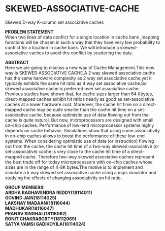# SKEWED-ASSOCIATIVE-CACHE
 Skewed D-way K-column set associative caches

**PROBLEM STATEMENT** </br>
When two lines of data conflict for a single location in cache bank ,mapping functions will be chosen in
such a way that they have very low probability to conflict for a location in cache bank.
We will introduce a skewed-associative caches to avoid this conflict by scattering the data. 

**ABSTRACT** </br>
Here we are going to discuss a new way of Cache Management.This new way is SKEWED ASSOCIATIVE CACHE.A 2 way skewed associative cache has the same hardware complexity as 2 way set associative cache,yet it typically exhibits the same hit ratio as 4 way set associative cache.So skewed associative cache is preferred over set associative cache. </br>
Previous studies have shown that, for cache sizes larger than 64 Kbytes, direct-mapped caches exhibit hit ratios nearly as good as set-associative caches at a lower hardware cost. Moreover, the cache hit time on a direct-mapped cache may be quite smaller than the cache hit time on a set-associative cache, because optimistic use of data flowing out from the cache is quite natural. But now, microprocessors are designed with small on-chip caches. Performance of low-end microprocessor systems highly depends on cache behavior. Simulations show that using some associativity in on-chip caches allows to boost the performance of these low-end systems. When considering optimistic use of data (or instruction) flowing out from the cache, the cache hit time of a two-way skewed-associative (or set-associative) cache is very close to the cache hit time of a direct-mapped cache. Therefore two-way skewed associative caches represent the best trade off for today microprocessors with on-chip caches whose sizes are in the range of 4-8K bytes.The motive is to implement and simulate a k way skewed set associative cache using a mips simulator and studying the effects of changing associativity on hit ratio.





**GROUP MEMBERS:</br>
ARDHA RAGHAVENDRA REDDY(18114011) </br>
GOVIND JAIN(18114025) </br>
LAKSHAY MADAAN(18116044) </br>
MADHUKAR(18116047) </br>
PRANAV SINGHAL(18116062) </br>
RONIT CHAKRABORTY(18112069) </br>
SATYA VAMSI GADIKOYILA(18114024)**</br>


